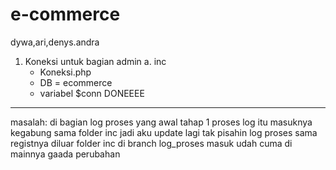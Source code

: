 # e-commerce
dywa,ari,denys.andra

1. Koneksi untuk bagian admin
   a. inc
     - Koneksi.php
     - DB = ecommerce
     - variabel $conn
DONEEEE
______________________________
masalah:
di bagian log proses yang awal tahap 1 proses log itu masuknya kegabung sama folder inc jadi aku update lagi tak pisahin log proses sama registnya diluar folder inc di branch log_proses masuk udah cuma di mainnya gaada perubahan
